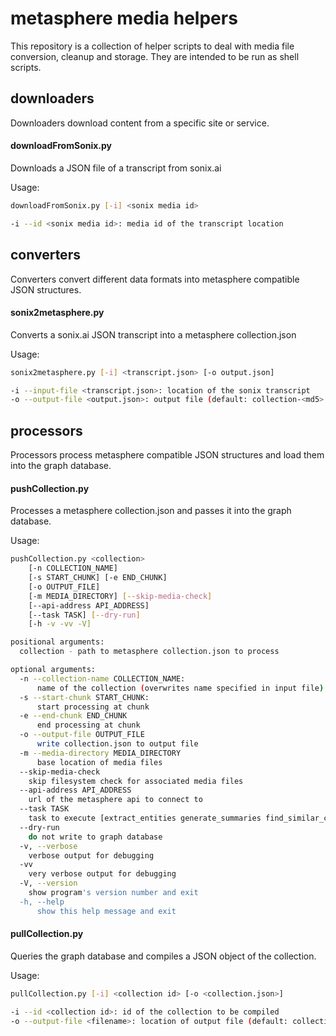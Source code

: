 # metasphere media helpers
This repository is a collection of helper scripts to deal with media file conversion, cleanup and storage. They are intended to be run as shell scripts.




## downloaders
Downloaders download content from a specific site or service.


#### downloadFromSonix.py
Downloads a JSON file of a transcript from sonix.ai

Usage:
```bash
downloadFromSonix.py [-i] <sonix media id>

-i --id <sonix media id>: media id of the transcript location
```


## converters
Converters convert different data formats into metasphere compatible JSON structures.

#### sonix2metasphere.py
Converts a sonix.ai JSON transcript into a metasphere collection.json

Usage:
```bash
sonix2metasphere.py [-i] <transcript.json> [-o output.json]

-i --input-file <transcript.json>: location of the sonix transcript
-o --output-file <output.json>: output file (default: collection-<md5>.json)
```


## processors
Processors process metasphere compatible JSON structures and load them into the graph database.

#### pushCollection.py
Processes a metasphere collection.json and passes it into the graph database.

Usage:
```bash
pushCollection.py <collection>
    [-n COLLECTION_NAME]
    [-s START_CHUNK] [-e END_CHUNK]
    [-o OUTPUT_FILE]
    [-m MEDIA_DIRECTORY] [--skip-media-check]
    [--api-address API_ADDRESS]
    [--task TASK] [--dry-run]
    [-h -v -vv -V]

positional arguments:
  collection - path to metasphere collection.json to process

optional arguments:
  -n --collection-name COLLECTION_NAME:
      name of the collection (overwrites name specified in input file)
  -s --start-chunk START_CHUNK:
      start processing at chunk
  -e --end-chunk END_CHUNK
      end processing at chunk
  -o --output-file OUTPUT_FILE
      write collection.json to output file
  -m --media-directory MEDIA_DIRECTORY
      base location of media files
  --skip-media-check
    skip filesystem check for associated media files
  --api-address API_ADDRESS
    url of the metasphere api to connect to
  --task TASK
    task to execute [extract_entities generate_summaries find_similar_chunks]
  --dry-run
    do not write to graph database
  -v, --verbose
    verbose output for debugging
  -vv
    very verbose output for debugging
  -V, --version
    show program's version number and exit
  -h, --help
      show this help message and exit
```

#### pullCollection.py
Queries the graph database and compiles a JSON object of the collection.

Usage:
```bash
pullCollection.py [-i] <collection id> [-o <collection.json>]

-i --id <collection id>: id of the collection to be compiled
-o --output-file <filename>: location of output file (default: collection-<md5>.json)
```

